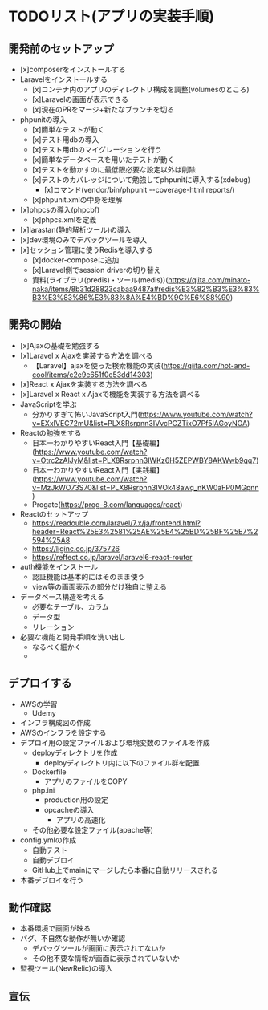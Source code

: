 # TODOリスト(アプリの実装手順)

## 開発前のセットアップ
- [x]composerをインストールする
- Laravelをインストールする
    - [x]コンテナ内のアプリのディレクトリ構成を調整(volumesのところ)
    - [x]Laravelの画面が表示できる
    - [x]現在のPRをマージ+新たなブランチを切る
- phpunitの導入
    - [x]簡単なテストが動く
    - [x]テスト用dbの導入
    - [x]テスト用dbのマイグレーションを行う
    - [x]簡単なデータベースを用いたテストが動く
    - [x]テストを動かすのに最低限必要な設定以外は削除
    - [x]テストのカバレッジについて勉強してphpunitに導入する(xdebug)
        - [x]コマンド(vendor/bin/phpunit --coverage-html reports/)
    - [x]phpunit.xmlの中身を理解
- [x]phpcsの導入(phpcbf)
    - [x]phpcs.xmlを定義
- [x]larastan(静的解析ツール)の導入
- [x]dev環境のみでデバッグツールを導入
- [x]セッション管理に使うRedisを導入する
    - [x]docker-composeに追加
    - [x]Laravel側でsession driverの切り替え
    - 資料(ライブラリ(predis)・ツール(medis))(https://qiita.com/minato-naka/items/8b31d28823cabaa9487a#redis%E3%82%B3%E3%83%B3%E3%83%86%E3%83%8A%E4%BD%9C%E6%88%90)

## 開発の開始
- [x]Ajaxの基礎を勉強する
- [x]Laravel x Ajaxを実装する方法を調べる
    - 【Laravel】ajaxを使った検索機能の実装(https://qiita.com/hot-and-cool/items/c2e9e651f0e53dd14303)
- [x]React x Ajaxを実装する方法を調べる
- [x]Laravel x React x Ajaxで機能を実装する方法を調べる
- JavaScriptを学ぶ
    - 分かりすぎて怖いJavaScript入門(https://www.youtube.com/watch?v=EXxIVEC72mU&list=PLX8Rsrpnn3IVvcPCZTixO7Pf5lAGoyNOA)
- Reactの勉強をする
    - 日本一わかりやすいReact入門【基礎編】(https://www.youtube.com/watch?v=Otrc2zAlJyM&list=PLX8Rsrpnn3IWKz6H5ZEPWBY8AKWwb9qq7)
    - 日本一わかりやすいReact入門【実践編】(https://www.youtube.com/watch?v=MzJkWO73S70&list=PLX8Rsrpnn3IVOk48awq_nKW0aFP0MGpnn)
    - Progate(https://prog-8.com/languages/react)
- Reactのセットアップ
    - https://readouble.com/laravel/7.x/ja/frontend.html?header=React%25E3%2581%25AE%25E4%25BD%25BF%25E7%2594%25A8
    - https://liginc.co.jp/375726
    - https://reffect.co.jp/laravel/laravel6-react-router
- auth機能をインストール
    - 認証機能は基本的にはそのまま使う
    - view等の画面表示の部分だけ独自に整える
- データベース構造を考える
    - 必要なテーブル、カラム
    - データ型
    - リレーション
- 必要な機能と開発手順を洗い出し
    - なるべく細かく
    -

## デプロイする
- AWSの学習
    - Udemy
- インフラ構成図の作成
- AWSのインフラを設定する
- デプロイ用の設定ファイルおよび環境変数のファイルを作成
    - deployディレクトリを作成
        - deployディレクトリ内に以下のファイル群を配置
    - Dockerfile
        - アプリのファイルをCOPY
    - php.ini
        - production用の設定
        - opcacheの導入
            - アプリの高速化
    - その他必要な設定ファイル(apache等)
- config.ymlの作成
    - 自動テスト
    - 自動デプロイ
    - GitHub上でmainにマージしたら本番に自動リリースされる
- 本番デプロイを行う

## 動作確認
- 本番環境で画面が映る
- バグ、不自然な動作が無いか確認
    - デバッグツールが画面に表示されてないか
    - その他不要な情報が画面に表示されていないか
- 監視ツール(NewRelic)の導入

## 宣伝